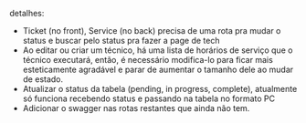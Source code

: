 detalhes:

- Ticket (no front), Service (no back) precisa de uma rota pra mudar o status e buscar pelo status pra fazer a page de tech
- Ao editar ou criar um técnico, há uma lista de horários de serviço que o técnico executará, então, é necessário
  modifica-lo para ficar mais esteticamente agradável e parar de aumentar o tamanho dele ao mudar de estado.
- Atualizar o status da tabela (pending, in progress, complete), atualmente só funciona recebendo status e passando
  na tabela no formato PC
- Adicionar o swagger nas rotas restantes que ainda não tem.
